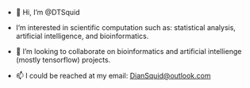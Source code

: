 - 👋 Hi, I’m @DTSquid

- I’m interested in scientific computation such as: 
  statistical analysis, artificial intelligence, and bioinformatics.

- 💞️ I’m looking to collaborate on bioinformatics and artificial intellienge (mostly tensorflow) projects.

- 📫 I could be reached at my email: DianSquid@outlook.com


